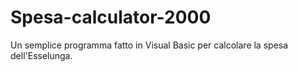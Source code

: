 # Spesa-calculator-2000
Un semplice programma fatto in Visual Basic per calcolare la spesa dell'Esselunga.

